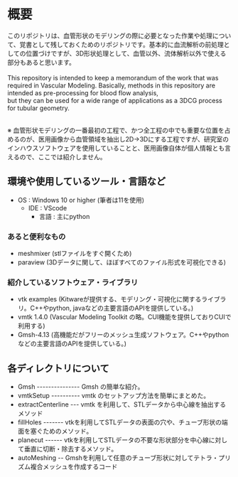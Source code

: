 # 概要
このリポジトリは、血管形状のモデリングの際に必要となった作業や処理について、覚書として残しておくためのリポジトリです。基本的に血流解析の前処理としての位置づけですが、3D形状処理として、血管以外、流体解析以外で使える部分もあると思います。<br>
<br>
This repository is intended to keep a memorandum of the work that was required in Vascular Modeling. Basically, methods in this repository are intended as pre-processing for blood flow analysis,  
but they can be used for a wide range of applications as a 3DCG process for tubular geometry. 

<br>
※ 血管形状モデリングの一番最初の工程で、かつ全工程の中でも重要な位置を占めるのが、医用画像から血管領域を抽出し2D→3Dにする工程ですが、研究室のインハウスソフトウェアを使用していることと、医用画像自体が個人情報とも言えるので、ここでは紹介しません。

## 環境や使用しているツール・言語など
* OS : Windows 10 or higher (筆者は11を使用)
    * IDE : VScode
         * 言語 : 主にpython

### あると便利なもの
* meshmixer (stlファイルをすぐ開くため)
* paraview (3Dデータに関して、ほぼすべてのファイル形式を可視化できる)

### 紹介しているソフトウェア・ライブラリ
* vtk examples (Kitwareが提供する、モデリング・可視化に関するライブラリ。C++やpython, javaなどの主要言語のAPIを提供している。)
* vmtk 1.4.0 (Vascular Modeling Toolkit の略。CUI機能を提供しておりCUIで利用する)
* Gmsh-4.13 (高機能だがフリーのメッシュ生成ソフトウェア。C++やpythonなどの主要言語のAPIを提供している。)

## 各ディレクトリについて
 + Gmsh   --------------- Gmsh の簡単な紹介。
 + vmtkSetup      ---------- vmtk のセットアップ方法を簡単にまとめた。
 + extractCenterline --- vmtk を利用して、STLデータから中心線を抽出するメソッド
 + fillHoles    -------  vtkを利用してSTLデータの表面の穴や、チューブ形状の端面を塞ぐためのメソッド。
 + planecut  ------ vtkを利用してSTLデータの不要な形状部分を中心線に対して垂直に切断・除去するメソッド。
 + autoMeshing -- Gmshを利用して任意のチューブ形状に対してテトラ・プリズム複合メッシュを作成するコード
 
